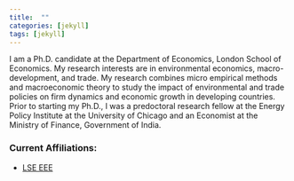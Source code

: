 ```yaml
---
title:  ""
categories: [jekyll]
tags: [jekyll]
---
```


I am a Ph.D. candidate at the Department of Economics, London School of Economics. My research interests are in environmental economics, macro-development, and trade. My research combines micro empirical methods and macroeconomic theory to study the impact of environmental and trade policies on firm dynamics and economic growth in developing countries. Prior to starting my Ph.D., I was a predoctoral research fellow at the Energy Policy Institute at the University of Chicago and an Economist at the Ministry of Finance, Government of India.

### Current Affiliations:
- [LSE EEE](https://sticerd.lse.ac.uk/_new/research/economics-environment-energy/)

